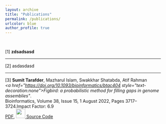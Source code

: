 ```yaml
---
layout: archive
title: "Publications"
permalink: /publications/
urlcolor: blue
author_profile: true
---
```

&nbsp;

[1] **zdsadsasd**

---

[2] asdasdasd

---
[3] **Sumit Tarafder**, Mazharul Islam, Swakkhar Shatabda, Atif Rahman <br>
    <i><a href="https://doi.org/10.1093/bioinformatics/btac404 style="text-decoration:none">Figbird: a probabilistic method for filling gaps in genome assemblies"</a></i>. <br>
    Bioinformatics, Volume 38, Issue 15, 1 August 2022, Pages 3717–3724.Impact Factor: 6.9 <br>
    <i class="fa fa-file-pdf-o" style="font-size: 24px;"></i> <a href="../files/Figbird.pdf">PDF</a>,
    <img src="../file/source_code.png" width="30"><a href="https://github.com/SumitTarafder/Figbird" > Source Code </a>
